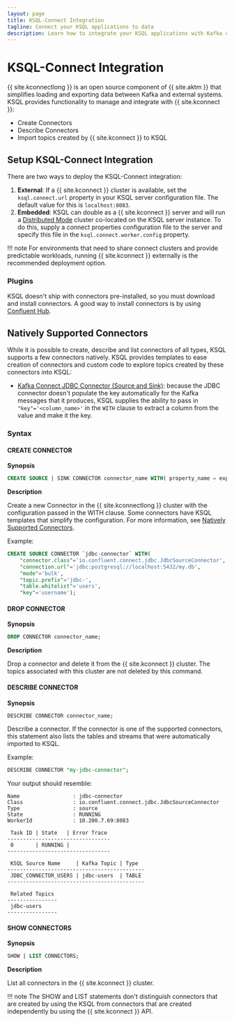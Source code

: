 ```yaml
---
layout: page
title: KSQL-Connect Integration
tagline: Connect your KSQL applications to data
description: Learn how to integrate your KSQL applications with Kafka connectors
---
```


KSQL-Connect Integration
========================

{{ site.kconnectlong }} is an open source component of {{ site.aktm }} that
simplifies loading and exporting data between Kafka and external systems.
KSQL provides functionality to manage and integrate with {{ site.kconnect }}:

-   Create Connectors
-   Describe Connectors
-   Import topics created by {{ site.kconnect }} to KSQL

Setup KSQL-Connect Integration
------------------------------

There are two ways to deploy the KSQL-Connect integration:

1.  **External**: If a {{ site.kconnect }} cluster is available, set the
    `ksql.connect.url` property in your KSQL server configuration file.
    The default value for this is `localhost:8083`.
2.  **Embedded**: KSQL can double as a {{ site.kconnect }} server and
    will run a [Distributed
    Mode](https://docs.confluent.io/current/connect/userguide.html#distributed-mode)
    cluster co-located on the KSQL server instance. To do this, supply a
    connect properties configuration file to the server and specify this
    file in the `ksql.connect.worker.config` property.

!!! note
	For environments that need to share connect clusters and provide
    predictable workloads, running {{ site.kconnect }} externally is the
    recommended deployment option.

### Plugins

KSQL doesn't ship with connectors pre-installed, so you must download and
install connectors. A good way to install connectors is by using
[Confluent Hub](https://www.confluent.io/hub/).

Natively Supported Connectors
-----------------------------

While it is possible to create, describe and list connectors of all
types, KSQL supports a few connectors natively. KSQL provides templates
to ease creation of connectors and custom code to explore topics created by
these connectors into KSQL:

-   [Kafka Connect JDBC Connector (Source and
    Sink)](https://docs.confluent.io/current/connect/kafka-connect-jdbc/index.html):
    because the JDBC connector doesn't populate the key automatically for
    the Kafka messages that it produces, KSQL supplies the ability to
    pass in `"key"='<column_name>'` in the `WITH` clause to extract a
    column from the value and make it the key.

### Syntax

#### CREATE CONNECTOR

**Synopsis**

```sql
CREATE SOURCE | SINK CONNECTOR connector_name WITH( property_name = expression [, ...]);
```

**Description**

Create a new Connector in the {{ site.kconnectlong }} cluster with the
configuration passed in the WITH clause. Some connectors have KSQL templates
that simplify the configuration. For more information, see
[Natively Supported Connectors](#natively-supported-connectors).

Example:

```sql
CREATE SOURCE CONNECTOR `jdbc-connector` WITH(
    "connector.class"='io.confluent.connect.jdbc.JdbcSourceConnector',
    "connection.url"='jdbc:postgresql://localhost:5432/my.db',
    "mode"='bulk',
    "topic.prefix"='jdbc-',
    "table.whitelist"='users',
    "key"='username');
```

#### DROP CONNECTOR

**Synopsis**

```sql
DROP CONNECTOR connector_name;
```

**Description**

Drop a connector and delete it from the {{ site.kconnect }} cluster. The
topics associated with this cluster are not deleted by this command.

#### DESCRIBE CONNECTOR

**Synopsis**

```sql
DESCRIBE CONNECTOR connector_name;
```

Describe a connector. If the connector is one of the supported
connectors, this statement also lists the tables and streams that were
automatically imported to KSQL.

Example:

```sql
DESCRIBE CONNECTOR "my-jdbc-connector";
```

Your output should resemble:

```
Name                 : jdbc-connector
Class                : io.confluent.connect.jdbc.JdbcSourceConnector
Type                 : source
State                : RUNNING
WorkerId             : 10.200.7.69:8083

 Task ID | State   | Error Trace
---------------------------------
 0       | RUNNING |
---------------------------------

 KSQL Source Name     | Kafka Topic | Type
--------------------------------------------
 JDBC_CONNECTOR_USERS | jdbc-users  | TABLE
--------------------------------------------

 Related Topics
----------------
 jdbc-users
----------------
```

#### SHOW CONNECTORS

**Synopsis**

```sql
SHOW | LIST CONNECTORS;
```

**Description**

List all connectors in the {{ site.kconnect }} cluster.

!!! note
	The SHOW and LIST statements don't distinguish connectors that are created by
    using the KSQL from connectors that are created independently bu using the
    {{ site.kconnect }} API.
